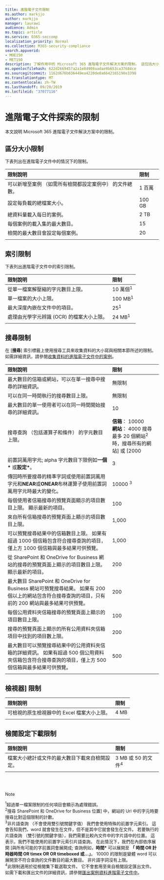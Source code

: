 ```yaml
---
title: 進階電子文件限制
ms.author: markjjo
author: markjjo
manager: laurawi
audience: Admin
ms.topic: article
ms.service: O365-seccomp
localization_priority: Normal
ms.collection: M365-security-compliance
search.appverid:
- MOE150
- MET150
description: 了解作用中的 Microsoft 365 進階電子文件解決方案的限制。 這包括大小寫的限制時使用搜尋工具來收集案例資料, 編製索引限制，以及搜尋限制。
ms.openlocfilehash: 622d2669457a2a1e84909aadae9b653ca37684ce
ms.sourcegitcommit: 1162d676b036449ea4220de8a6642165190e3398
ms.translationtype: MT
ms.contentlocale: zh-TW
ms.lasthandoff: 09/20/2019
ms.locfileid: "37077116"
---
```

# <a name="limits-in-advanced-ediscovery"></a>進階電子文件探索的限制

本文說明 Microsoft 365 進階電子文件解決方案中的限制。

## <a name="case-limits"></a>區分大小限制

下表列出在進階電子文件中的情況下的限制。

|**限制說明**|**限制**|
|:-----|:-----|
|可以新增至案例 （如需所有檢閱都設定案例中） 的文件總數。  <br/> |1 百萬  <br/> |
|設定每負載的總檔案大小。  <br/> |100 GB  <br/> |
|總資料量載入每日的案例。<br/> |2 TB <br/> |
|每個案例的載入集的最大數目。  <br/> |15  <br/> |
|檢閱的最大數目會設定每個案例。  <br/> |20 <br/> |
|||

## <a name="indexing-limits"></a>索引限制

下表列出進階電子文件中的索引限制。

|**限制說明**|**限制**|
  |:-----|:-----|
  |從單一檔案解壓縮的字元數目上限。  <br/> |10 萬個<sup>1</sup> <br/> |
  |單一檔案的大小上限。   <br/> |100 MB<sup>1</sup> <br/> |
  |最大深度內嵌在文件中的項目。  <br/> |25<sup>1</sup> <br/> |
  |處理由光學字元辨識 (OCR) 的檔案大小上限。  <br/> |24 MB<sup>1</sup> <br/> |  
|||

## <a name="search-limits"></a>搜尋限制

在 [**搜尋**] 索引標籤上使用搜尋工具來收集資料的大小寫與相關本節所述的限制。 如需詳細資訊，請參閱[收集資料的進階電子文件中的案例](collecting-data-for-ediscovery.md)。

|**限制說明**|**限制**|
|:-----|:-----|
|最大數目的信箱或網站，可以在單一搜尋中搜尋的詳細資訊。  <br/> |無限制  <br/> |
|可以在同一時間執行的搜尋數目上限。  <br/> |無限制  <br/> | 
|最大數目的單一使用者可以在同一時間開始搜尋的詳細資訊。  <br/> |10   <br/> | 
|搜尋查詢 （包括運算子和條件） 的字元數目上限。  <br/> |**信箱**： 10000<br/>**網站**： 4000 搜尋最多 20 個網站<sup>2</sup>時，搜尋所有的網站] 或 [2000 <br/> |
|前置詞萬用字元; alpha 字元數目下限例如**一個\*** 或**設定\***。 <br/> |3  <br/> |  
|傳回時所要搜尋的精準字詞或使用前置詞萬用字元和**NEAR**或**ONEAR**布林運算子使用前置詞萬用字元時最大的變化。  <br/> |10000 <sup>3</sup> <br/> |
|每個使用者信箱搜尋的預覽頁面顯示的項目數目上限。 顯示最新的項目。   <br/> |100  <br/> |
|來自所有信箱搜尋的預覽頁面上顯示的項目數目上限。  <br/> |1,000  <br/> |
|可以預覽搜尋結果中的信箱數目上限。  如果有超過 1000 個信箱包含符合搜尋查詢的項目，僅上方 1000 個信箱與最多結果可供預覽。<br/> |1,000  <br/> |
|從 SharePoint 和 OneDrive for Business 網站的搜尋的預覽頁面上顯示的項目數目上限。 顯示最新的項目。  <br/> |200  <br/> |
|最大數目 SharePoint 和 OneDrive for Business 網站可預覽搜尋結果。 如果有 200 個以上的網站包含符合搜尋查詢的項目，只有前的 200 網站與最多結果可供預覽。  <br/> |200  <br/> |
|每個公用資料夾信箱搜尋的預覽頁面上顯示的項目數目上限。  <br/> |100  <br/> |
|搜尋的預覽頁面上顯示的所有公用資料夾信箱項目中找到的項目數上限。  <br/> |200  <br/> |
|最大數目可以預覽搜尋結果中的公用資料夾信箱的詳細資訊。 如果有超過 500 個公用資料夾信箱包含符合搜尋查詢的項目，僅上方 500 個信箱與最多結果可供預覽。  <br/> |500  <br/> |
|||

## <a name="viewer-limits"></a>檢視器] 限制

|**限制說明**|**限制**|
  |:-----|:-----|
  |可檢視的原生檢視器中的 Excel 檔案大小上限。  <br/> |4 MB  <br/> |
|||

## <a name="review-set-download-limits"></a>檢閱設定下載限制

|**限制說明**|**限制**|
|:-----|:-----|
|檔案大小總計或文件的最大數目下載來自檢閱設定。  <br/> |3 MB 或 50 的文件<sup>4</sup>|
|||

<br/>
<br/>

> [!NOTE]
> <sup>1</sup>超過單一檔案限制的任何項目會顯示為處理錯誤。<br/>
> <sup>2</sup>搜尋 SharePoint 和 OneDrive for Business 位置] 中，網站的 Url 中的字元時要搜尋比對這個限制的計數。<br/>
> <sup>3</sup>非片語查詢 （不會使用雙引號關鍵字值） 我們會使用特殊的前置字元索引。 這會告知我們，word 就會發生在文件，但不是其中它就會發生在文件。 若要執行的片語查詢 （雙引號的關鍵字值），我們需要比較內文件中的字片語中的位置。 這表示，我們不能使用的前置字元索引片語查詢。 在此情況下，我們在內部依序展開 [與所有可能的字前置詞會展開成; 查詢例如，**時間\*** 可以展開至 **「 時間 OR 計時器時間 OR timex OR OR timeboxed 或...」**。 10000 的限制是變體 word 可以展開至不符合查詢的文件數目的最大數目。 非片語字詞沒有上限。<br/>
> <sup>4</sup>此限制適用於從檢閱集下載選取文件。 它不會套用至來自檢閱設定匯出文件。 如需下載和匯出文件的詳細資訊，請參閱[匯出案例資料進階電子文件中](exporting-data-ediscover20.md)。 <br/>

